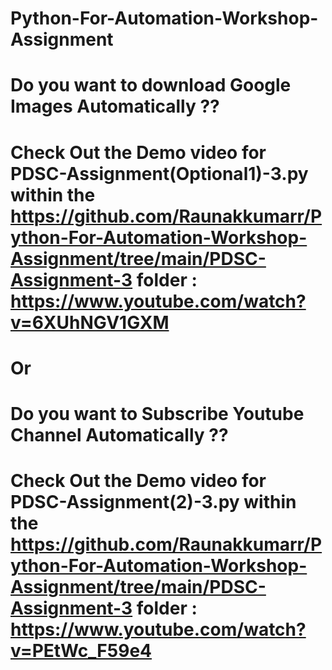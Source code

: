 # Python-For-Automation-Workshop-Assignment
# Do you want to download Google Images Automatically ??
# Check Out the Demo video for PDSC-Assignment(Optional1)-3.py within the https://github.com/Raunakkumarr/Python-For-Automation-Workshop-Assignment/tree/main/PDSC-Assignment-3  folder :  https://www.youtube.com/watch?v=6XUhNGV1GXM
# Or
# Do you want to Subscribe Youtube Channel Automatically ??
# Check Out the Demo video for PDSC-Assignment(2)-3.py within the https://github.com/Raunakkumarr/Python-For-Automation-Workshop-Assignment/tree/main/PDSC-Assignment-3  folder :  https://www.youtube.com/watch?v=PEtWc_F59e4
